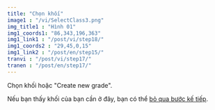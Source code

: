 ```yaml
---
title: "Chọn khối"
image1 : "/vi/SelectClass3.png"
img_title1 : "Hình 01"
img1_coords1: "86,343,196,363"
img1_link1 : "/post/vi/step18/"
img1_coords2 : "29,45,0,15"
img1_link2 : "/post/en/step15/"
tranvi : "/post/vi/step17/"
tranen : "/post/en/step17/"
---
```

Chọn khối hoặc "Create new grade".

Nếu bạn thấy khối của bạn cần ở đây, bạn có thể <a href="https://vhminhquan.github.io/guide/step19/">bỏ qua bước kế tiếp</a>.
